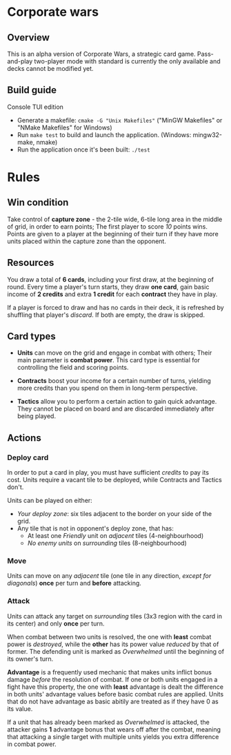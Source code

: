 # Corporate wars

## Overview

This is an alpha version of Corporate Wars, a strategic card game.
Pass-and-play two-player mode with standard is currently the only available and decks cannot be modified yet.

## Build guide

Console TUI edition
- Generate a makefile: ```cmake -G "Unix Makefiles"``` ("MinGW Makefiles" or "NMake Makefiles" for Windows)
- Run ```make test``` to build and launch the application. (Windows: mingw32-make, nmake)
- Run the application once it's been built: ```./test```

# Rules
## Win condition
Take control of **capture zone** - the 2-tile wide, 6-tile long area in the middle of grid, in order to earn points; The first player to score *10* points wins.
Points are given to a player at the beginning of their turn if they have more units placed within the capture zone than the opponent.

## Resources
You draw a total of **6 cards**, including your first draw, at the beginning of round. Every time a player's turn starts, they draw **one card**, gain basic income of **2 credits** and extra **1 credit** for each **contract** they have in play.

If a player is forced to draw and has no cards in their deck, it is refreshed by shuffling that player's *discard*. If both are empty, the draw is skipped.

## Card types

- **Units** can move on the grid and engage in combat with others; Their main parameter is **combat power**. This card type is essential for controlling the field and scoring points.

- **Contracts** boost your income for a certain number of turns, yielding more credits than you spend on them in long-term perspective. 

- **Tactics** allow you to perform a certain action to gain quick advantage. They cannot be placed on board and are discarded immediately after being played.

## Actions
### Deploy card
In order to put a card in play, you must have sufficient *credits* to pay its cost. Units require a vacant tile to be deployed, while Contracts and Tactics don't.

Units can be played on either:
- *Your deploy zone*: six tiles adjacent to the border on your side of the grid.
- Any tile that is not in opponent's deploy zone, that has:
  - At least one *Friendly* unit on *adjacent* tiles (4-neighbourhood)
  - *No enemy units* on *surrounding* tiles (8-neighbourhood)

### Move
Units can move on any *adjacent* tile (one tile in any direction, *except for diagonals*) **once** per turn and **before** attacking.

### Attack
Units can attack any target on *surrounding* tiles (3x3 region with the card in its center) and only **once** per turn.

When combat between two units is resolved, the one with **least** combat power is *destroyed*, while the **other** has its power value *reduced* by that of former. The defending unit is marked as *Overwhelmed* until the beginning of its owner's turn.

**Advantage** is a frequently used mechanic that makes units inflict bonus damage *before* the resolution of combat. If one or both units engaged in a fight have this property, the one with **least** advantage is dealt the difference in both units' advantage values before basic combat rules are applied. Units that do not have advantage as basic abitily are treated as if they have 0 as its value.

If a unit that has already been marked as *Overwhelmed* is attacked, the attacker gains **1** advantage bonus that wears off after the combat, meaning that attacking a single target with multiple units yields you extra difference in combat power.


